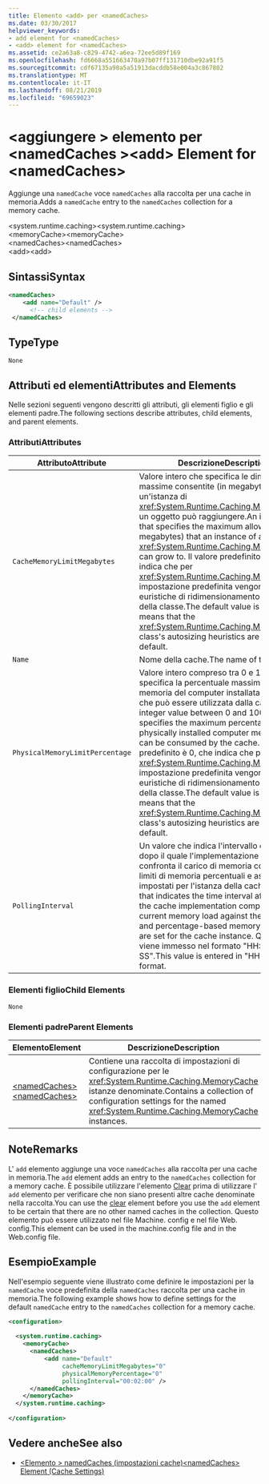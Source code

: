 ```yaml
---
title: Elemento <add> per <namedCaches>
ms.date: 03/30/2017
helpviewer_keywords:
- add element for <namedCaches>
- <add> element for <namedCaches>
ms.assetid: ce2a63a8-c829-4742-a6ea-72ee5d89f169
ms.openlocfilehash: fd6668a551663470a97b07ff131710dbe92a91f5
ms.sourcegitcommit: cdf67135a98a5a51913dacddb58e004a3c867802
ms.translationtype: MT
ms.contentlocale: it-IT
ms.lasthandoff: 08/21/2019
ms.locfileid: "69659023"
---
```

# <a name="add-element-for-namedcaches"></a><span data-ttu-id="46b5f-102">\<aggiungere > elemento per \<namedCaches ></span><span class="sxs-lookup"><span data-stu-id="46b5f-102">\<add> Element for \<namedCaches></span></span>
<span data-ttu-id="46b5f-103">Aggiunge una `namedCache` voce `namedCaches` alla raccolta per una cache in memoria.</span><span class="sxs-lookup"><span data-stu-id="46b5f-103">Adds a `namedCache` entry to the `namedCaches` collection for a memory cache.</span></span>  
  
 <span data-ttu-id="46b5f-104">\<system.runtime.caching></span><span class="sxs-lookup"><span data-stu-id="46b5f-104">\<system.runtime.caching></span></span>  
<span data-ttu-id="46b5f-105">\<memoryCache></span><span class="sxs-lookup"><span data-stu-id="46b5f-105">\<memoryCache></span></span>  
<span data-ttu-id="46b5f-106">\<namedCaches></span><span class="sxs-lookup"><span data-stu-id="46b5f-106">\<namedCaches></span></span>  
<span data-ttu-id="46b5f-107">\<add></span><span class="sxs-lookup"><span data-stu-id="46b5f-107">\<add></span></span>  
  
## <a name="syntax"></a><span data-ttu-id="46b5f-108">Sintassi</span><span class="sxs-lookup"><span data-stu-id="46b5f-108">Syntax</span></span>  
  
```xml  
<namedCaches>  
    <add name="Default" />  
      <!-- child elements -->  
 </namedCaches>  
```  
  
## <a name="type"></a><span data-ttu-id="46b5f-109">Type</span><span class="sxs-lookup"><span data-stu-id="46b5f-109">Type</span></span>  
 `None`  
  
## <a name="attributes-and-elements"></a><span data-ttu-id="46b5f-110">Attributi ed elementi</span><span class="sxs-lookup"><span data-stu-id="46b5f-110">Attributes and Elements</span></span>  
 <span data-ttu-id="46b5f-111">Nelle sezioni seguenti vengono descritti gli attributi, gli elementi figlio e gli elementi padre.</span><span class="sxs-lookup"><span data-stu-id="46b5f-111">The following sections describe attributes, child elements, and parent elements.</span></span>  
  
### <a name="attributes"></a><span data-ttu-id="46b5f-112">Attributi</span><span class="sxs-lookup"><span data-stu-id="46b5f-112">Attributes</span></span>  
  
|<span data-ttu-id="46b5f-113">Attributo</span><span class="sxs-lookup"><span data-stu-id="46b5f-113">Attribute</span></span>|<span data-ttu-id="46b5f-114">Descrizione</span><span class="sxs-lookup"><span data-stu-id="46b5f-114">Description</span></span>|  
|-|-|  
|`CacheMemoryLimitMegabytes`|<span data-ttu-id="46b5f-115">Valore intero che specifica le dimensioni massime consentite (in megabyte) che un'istanza di <xref:System.Runtime.Caching.MemoryCache> un oggetto può raggiungere.</span><span class="sxs-lookup"><span data-stu-id="46b5f-115">An integer value that specifies the maximum allowed size (in megabytes) that an instance of a <xref:System.Runtime.Caching.MemoryCache> can grow to.</span></span> <span data-ttu-id="46b5f-116">Il valore predefinito è 0, che indica che per <xref:System.Runtime.Caching.MemoryCache> impostazione predefinita vengono usate le euristiche di ridimensionamento automatico della classe.</span><span class="sxs-lookup"><span data-stu-id="46b5f-116">The default value is 0, which means that the <xref:System.Runtime.Caching.MemoryCache> class's autosizing heuristics are used by default.</span></span>|  
|`Name`|<span data-ttu-id="46b5f-117">Nome della cache.</span><span class="sxs-lookup"><span data-stu-id="46b5f-117">The name of the cache.</span></span>|  
|`PhysicalMemoryLimitPercentage`|<span data-ttu-id="46b5f-118">Valore intero compreso tra 0 e 100 che specifica la percentuale massima di memoria del computer installata fisicamente che può essere utilizzata dalla cache.</span><span class="sxs-lookup"><span data-stu-id="46b5f-118">An integer value between 0 and 100 that specifies the maximum percentage of physically installed computer memory that can be consumed by the cache.</span></span> <span data-ttu-id="46b5f-119">Il valore predefinito è 0, che indica che per <xref:System.Runtime.Caching.MemoryCache> impostazione predefinita vengono usate le euristiche di ridimensionamento automatico della classe.</span><span class="sxs-lookup"><span data-stu-id="46b5f-119">The default value is 0, which means that the <xref:System.Runtime.Caching.MemoryCache> class's autosizing heuristics are used by default.</span></span>|  
|`PollingInterval`|<span data-ttu-id="46b5f-120">Un valore che indica l'intervallo di tempo dopo il quale l'implementazione della cache confronta il carico di memoria corrente con i limiti di memoria percentuali e assoluti impostati per l'istanza della cache.</span><span class="sxs-lookup"><span data-stu-id="46b5f-120">A value that indicates the time interval after which the cache implementation compares the current memory load against the absolute and percentage-based memory limits that are set for the cache instance.</span></span> <span data-ttu-id="46b5f-121">Questo valore viene immesso nel formato "HH: MM: SS".</span><span class="sxs-lookup"><span data-stu-id="46b5f-121">This value is entered in "HH:MM:SS" format.</span></span>|  
  
### <a name="child-elements"></a><span data-ttu-id="46b5f-122">Elementi figlio</span><span class="sxs-lookup"><span data-stu-id="46b5f-122">Child Elements</span></span>  
 `None`  
  
### <a name="parent-elements"></a><span data-ttu-id="46b5f-123">Elementi padre</span><span class="sxs-lookup"><span data-stu-id="46b5f-123">Parent Elements</span></span>  
  
|<span data-ttu-id="46b5f-124">Elemento</span><span class="sxs-lookup"><span data-stu-id="46b5f-124">Element</span></span>|<span data-ttu-id="46b5f-125">Descrizione</span><span class="sxs-lookup"><span data-stu-id="46b5f-125">Description</span></span>|  
|-------------|-----------------|  
|[<span data-ttu-id="46b5f-126">\<namedCaches></span><span class="sxs-lookup"><span data-stu-id="46b5f-126">\<namedCaches></span></span>](namedcaches-element-cache-settings.md)|<span data-ttu-id="46b5f-127">Contiene una raccolta di impostazioni di configurazione per le <xref:System.Runtime.Caching.MemoryCache> istanze denominate.</span><span class="sxs-lookup"><span data-stu-id="46b5f-127">Contains a collection of configuration settings for the named <xref:System.Runtime.Caching.MemoryCache> instances.</span></span>|  
  
## <a name="remarks"></a><span data-ttu-id="46b5f-128">Note</span><span class="sxs-lookup"><span data-stu-id="46b5f-128">Remarks</span></span>  
 <span data-ttu-id="46b5f-129">L' `add` elemento aggiunge una voce `namedCaches` alla raccolta per una cache in memoria.</span><span class="sxs-lookup"><span data-stu-id="46b5f-129">The `add` element adds an entry to the `namedCaches` collection for a memory cache.</span></span> <span data-ttu-id="46b5f-130">È possibile utilizzare l'elemento [Clear](clear-element-for-namedcaches.md) prima di utilizzare l' `add` elemento per verificare che non siano presenti altre cache denominate nella raccolta.</span><span class="sxs-lookup"><span data-stu-id="46b5f-130">You can use the [clear](clear-element-for-namedcaches.md) element before you use the `add` element to be certain that there are no other named caches in the collection.</span></span> <span data-ttu-id="46b5f-131">Questo elemento può essere utilizzato nel file Machine. config e nel file Web. config.</span><span class="sxs-lookup"><span data-stu-id="46b5f-131">This element can be used in the machine.config file and in the Web.config file.</span></span>  
  
## <a name="example"></a><span data-ttu-id="46b5f-132">Esempio</span><span class="sxs-lookup"><span data-stu-id="46b5f-132">Example</span></span>  
 <span data-ttu-id="46b5f-133">Nell'esempio seguente viene illustrato come definire le impostazioni per la `namedCache` voce predefinita della `namedCaches` raccolta per una cache in memoria.</span><span class="sxs-lookup"><span data-stu-id="46b5f-133">The following example shows how to define settings for the default `namedCache` entry to the `namedCaches` collection for a memory cache.</span></span>  
  
```xml  
<configuration>  
  
  <system.runtime.caching>  
    <memoryCache>  
      <namedCaches>  
          <add name="Default"   
               cacheMemoryLimitMegabytes="0"   
               physicalMemoryPercentage="0"  
               pollingInterval="00:02:00" />  
      </namedCaches>  
    </memoryCache>  
  </system.runtime.caching>  
  
</configuration>  
```  
  
## <a name="see-also"></a><span data-ttu-id="46b5f-134">Vedere anche</span><span class="sxs-lookup"><span data-stu-id="46b5f-134">See also</span></span>

- [<span data-ttu-id="46b5f-135">\<Elemento > namedCaches (impostazioni cache)</span><span class="sxs-lookup"><span data-stu-id="46b5f-135">\<namedCaches> Element (Cache Settings)</span></span>](namedcaches-element-cache-settings.md)
